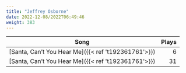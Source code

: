 ```yaml
---
title: "Jeffrey Osborne"
date: 2022-12-08/2022T06:49:46
weight: 383
---
```




 Song | Plays 
----- | -----:
[Santa, Can’t You Hear Me]({{< ref 't192361761'>}}) | 6
[Santa, Can’t You Hear Me]({{< ref 't192361761'>}}) | 31
